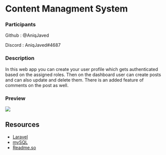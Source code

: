 # Content Managment System


### Participants

Github : @AniqJaved

Discord : AniqJaved#4687

### Description

In this web app you can create your user profile which gets authenticated based on the assigned roles. Then on the dashboard user can create posts and can also update and delete them. There is an added feature of comments on the post as well.


### Preview


![](https://s4.gifyu.com/images/CMS.gif)



## Resources

- [Laravel](https://socket.io)
- [mySQL](https://nodejs.org)
- [Readme.so](https://readme.so/editor)
